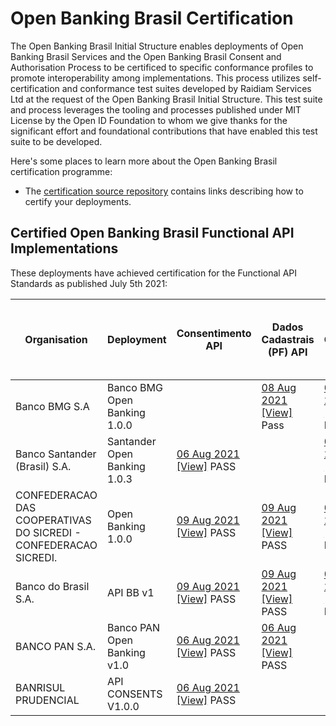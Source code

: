 # Open Banking Brasil Certification

The Open Banking Brasil Initial Structure enables deployments of Open Banking Brasil Services and the Open Banking Brasil Consent and Authorisation Process to be certificed to specific conformance profiles to promote interoperability among implementations. This process utilizes self-certification and conformance test suites developed by Raidiam Services Ltd at the request of the Open Banking Brasil Initial Structure. This test suite and process leverages the tooling and processes published under MIT License by the Open ID Foundation to whom we give thanks for the significant effort and foundational contributions that have enabled this test suite to be developed.

Here's some places to learn more about the Open Banking Brasil certification programme:

* The [certification source repository](https://gitlab.com/obb1/certification) contains links describing how to certify your deployments.

## Certified Open Banking Brasil Functional API Implementations

These deployments have achieved certification for the Functional API Standards as published July 5th 2021:



| Organisation                                                     | Deployment                   | Consentimento API                                                                                                                                                                                                                                                                                | Dados Cadastrais (PF) API                                                                                                                                                                                                                                                                               | Dados Cadastrais (PJ) API                                                                                                                                                                                                                                                                                | Resources API                                                                                                                                                                                                                                                                                       | Contas API | Cartão de Crédito API | Operações de Crédito - Empréstimos API | Operações de Crédito - Financiamentos API | Operações de Crédito - Adiantamento a Depositantes API | Operações de Crédito - Direitos Creditórios Descontados API |
|------------------------------------------------------------------|------------------------------|--------------------------------------------------------------------------------------------------------------------------------------------------------------------------------------------------------------------------------------------------------------------------------------------------|---------------------------------------------------------------------------------------------------------------------------------------------------------------------------------------------------------------------------------------------------------------------------------------------------------|----------------------------------------------------------------------------------------------------------------------------------------------------------------------------------------------------------------------------------------------------------------------------------------------------------|-----------------------------------------------------------------------------------------------------------------------------------------------------------------------------------------------------------------------------------------------------------------------------------------------------|------------|-----------------------|----------------------------------------|-------------------------------------------|--------------------------------------------------------|-------------------------------------------------------------|
| Banco BMG S.A                                                    | Banco BMG Open Banking 1.0.0 |                                                                                                                                                                                                                                                                                                  | [08 Aug 2021]( ./submissions/function/accounts/1.0.0/Banco_BMG_S.A-Banco_BMG_Open_Banking-API-PERSONALREGISTRATION-02-Aug-2021.zip)   [[View]](https://web.conformance.directory.openbankingbrasil.org.br/plan-detail.html?public=true&plan=O83Zzs8UfivxX)  Pass                                        | [08 Aug 2021]( ./submissions/function/accounts/1.0.0/Banco_BMG_S.A-Banco_BMG_Open_Banking-API-BUSINESSREGISTRATION-02-Aug-2021.zip)    [[View]](https://web.conformance.directory.openbankingbrasil.org.br/plan-detail.html?public=true&plan=x78pHxaugxU9a)  Pass                                        | [05 Aug 2021]( ./submissions/function/accounts/1.0.0/Banco_BMG_S.A-Banco_BMG_Open_Banking-API-RESOURCES-02-Aug-2021.zip) [[View]]( https://web.conformance.directory.openbankingbrasil.org.br/plan-detail.html?public=true&plan=tPRnt3L4Mo417)   PASS                                               |            |                       |                                        |                                           |                                                        |                                                             |
| Banco Santander (Brasil) S.A.                                    | Santander Open Banking 1.0.3 | [06 Aug 2021]( ./submissions/function/accounts/1.0.0/BCO_SANTANDER_do_Brasil_S.A-API-CONSENTS-03-August-2021.zip) [[View]]( https://web.conformance.directory.openbankingbrasil.org.br/plan-detail.html?public=true&plan=p32566xjMtbPe)   PASS                                                   |                                                                                                                                                                                                                                                                                                         | [06 Aug 2021]( ./submissions/function/accounts/1.0.0/BCO_SANTANDER_do_Brasil_S.A-API-BUSINESS-CUSTOMER-03-August-2021.zip) [[View]]( https://web.conformance.directory.openbankingbrasil.org.br/plan-detail.html?public=true&plan=LzcMDjaNijtGO)   PASS                                                  | [06 Aug 2021]( ./submissions/function/accounts/1.0.0/BCO_SANTANDER_do_Brasil_S.A-API-RESOURCE-03-August-2021.zip) [[View]]( https://web.conformance.directory.openbankingbrasil.org.br/plan-detail.html?public=true&plan=CujqWqnLatvcC)   PASS                                                      |            |                       |                                        |                                           |                                                        |                                                             |
| CONFEDERACAO DAS COOPERATIVAS DO SICREDI - CONFEDERACAO SICREDI. | Open Banking 1.0.0           | [09 Aug 2021]( ./submissions/function/accounts/1.0.0/Confederacao_das_Cooperativas_do_Sicredi-Confederacao_Sicredi-Open_Banking_1.0.3_Consents_API-03-Ago-2021.zip) [[View]]( https://web.conformance.directory.openbankingbrasil.org.br/plan-detail.html?public=true&plan=qdPC8YzV6x6n6)   PASS | [09 Aug 2021]( ./submissions/function/accounts/1.0.0/Confederacao_das_Cooperativas_do_Sicredi-Confederacao_Sicredi-Open_Banking_1.0.3-Customer_Personal_API-03-Ago-2021.zip) [[View]]( https://web.conformance.directory.openbankingbrasil.org.br/plan-detail.html?public=true&plan=ZwU4jBdRW0nhQ) PASS | [09 Aug 2021]( ./submissions/function/accounts/1.0.0/Confederacao_das_Cooperativas_do_Sicredi-Confederacao_Sicredi-Open_Banking_Customer_Business-1.0.3API-03-Ago-2021.zip) [[View]]( https://web.conformance.directory.openbankingbrasil.org.br/plan-detail.html?public=true&plan=QONQnjfmKabGR)   PASS | [06 Aug 2021]( ./submissions/functional/accounts/1.0.0/Confederacao_das_Cooperativas_do_Sicredi-Confederacao_Sicredi-Open_Banking_1.0.2_Resources_API-06-Ago-2021.zip) [[View]]( https://web.conformance.directory.openbankingbrasil.org.br/plan-detail.html?public=true&plan=KiESTelNzFxZh)   PASS |            |                       |                                        |                                           |                                                        |                                                             |
| Banco do Brasil S.A.                                             | API BB v1                    | [09 Aug 2021]( ./submissions/function/accounts/1.0.0/Consents_api_test-mtls-by_value-openbanking_brazil-plain_response-NoLmpfqv50xnd-06-Aug-2021.zip) [[View]]( https://web.conformance.directory.openbankingbrasil.org.br/plan-detail.html?public=true&plan=NoLmpfqv50xnd)   PASS               | [09 Aug 2021]( ./submissions/function/accounts/1.0.0/Personal_Customer_Data_api_test-mtls-by_value-openbanking_brazil-plain_response-TS4v0Hs141sic-06-Aug-2021.zip) [[View]]( https://web.conformance.directory.openbankingbrasil.org.br/plan-detail.html?public=true&plan=TS4v0Hs141sic)   PASS        | [09 Aug 2021]( ./submissions/function/accounts/1.0.0/Business_Customer_Data_api_test-mtls-by_value-openbanking_brazil-plain_response-Enxo65bCm1Y61-06-Aug-2021.zip) [[View]]( https://web.conformance.directory.openbankingbrasil.org.br/plan-detail.html?public=true&plan=Enxo65bCm1Y61)   PASS         | [09 Aug 2021]( ./submissions/function/accounts/1.0.0/Resources_api_test-mtls-by_value-openbanking_brazil-plain_response-EDnADtuNT9m2M-06-Aug-2021.zip) [[View]]( https://web.conformance.directory.openbankingbrasil.org.br/plan-detail.html?public=true&plan=EDnADtuNT9m2M)   PASS                 |            |                       |                                        |                                           |                                                        |                                                             |
| BANCO PAN S.A.                                                   | Banco PAN Open Banking v1.0  | [06 Aug 2021]( ./submissions/functional/accounts/1.0.0/BancoPANSA-Banco_PAN_Open_Banking-API-CONSENTS-04-Aug-2021.zip) [[View]]( https://web.conformance.directory.openbankingbrasil.org.br/plan-detail.html?public=true&plan=Xany4Im0c5NO5)   PASS                                              | [06 Aug 2021]( ./submissions/functional/accounts/1.0.0/BancoPANSA-Banco_PAN_Open_Banking-API-PERSONAL-CUSTOMER-DATA-04-Aug-2021.zip) [[View]]( https://web.conformance.directory.openbankingbrasil.org.br/plan-detail.html?public=true&plan=U3K3UHtVrM9C0)   PASS                                       |                                                                                                                                                                                                                                                                                                          | [06 Aug 2021]( ./submissions/functional/accounts/1.0.0/BancoPANSA-Banco_PAN_Open_Banking-API-RESOURCES-04-Aug-2021.zip)   [[View]]( https://web.conformance.directory.openbankingbrasil.org.br/plan-detail.html?public=true&plan=ib6EWWdY6IOFG)    PASS                                             |            |                       |                                        |                                           |                                                        |                                                             |
| BANRISUL PRUDENCIAL                                              | API CONSENTS V1.0.0          | [06 Aug 2021]( ./submissions/function/accounts/1.0.0/Banrisul-Banrisul_Open_Banking_Brasil-API-CONSENTS-private_key_jwt-06-Ago-2021.zip) [[View]]( https://web.conformance.directory.openbankingbrasil.org.br/plan-detail.html?public=true&plan=eUO8EXdy7RvlD)   PASS                            |                                                                                                                                                                                                                                                                                                         |                                                                                                                                                                                                                                                                                                          |                                                                                                                                                                                                                                                                                                     |            |                       |                                        |                                           |                                                        |                                                             |
